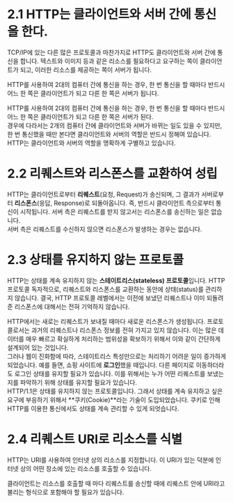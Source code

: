 # 2.1 HTTP는 클라이언트와 서버 간에 통신을 한다.

TCP/IP에 있는 다른 많은 프로토콜과 마찬가지로 HTTP도 클라이언트와 서버 간에 통신을 합니다. 텍스트와 이미지 등과 같은 리소스를 필요하다고 요구하는 쪽이 클라이언트가 되고, 이러한 리소스를 제공하는 쪽이 서버가 됩니다.

HTTP를 사용하여 2대의 컴퓨터 간에 통신을 하는 경우, 한 번 통신을 할 때마다 반드시 어느 한 쪽은 클라이언트가 되고 다른 한 쪽은 서버가 됩니다.

HTTP를 사용하여 2대의 컴퓨터 간에 통신을 하는 경우, 한 번 통신을 할 때마다 반드시 어느 한 쪽은 클라이언트가 되고 다른 한 쪽은 서버가 된다.  
경우에 다라서는 2개의 컴퓨터 간에 클라이언트와 서버가 바뀌는 일도 있을 수 있지만, 한 번 통신했을 때만 본다면 클라이언트와 서버의 역할은 반드시 정해여 있습니다. HTTP는 클라이언트와 서버의 역할을 명확하게 구별하고 있습니다.

# 2.2 리퀘스트와 리스폰스를 교환하여 성립

HTTP는 클라이언트로부터 **리퀘스트**(요청, Request)가 송신되며, 그 결과가 서버로부터 **리스폰스**(응답, Response)로 되돌아옵니다. 즉, 반드시 클라이언트 측으로부터 통신이 시작됩니다. 서버 측은 리퀘스트를 받지 않고서는 리스폰스를 송신하는 일은 없습니다.  
서버 측은 리퀘스트를 수신하지 않으면 리스폰스가 발생하는 경우는 없습니다.

# 2.3 상태를 유지하지 않는 프로토콜

HTTP는 상태를 계속 유지하지 않는 **스테이트리스(stateless) 프로토콜**입니다. HTTP 프로토콜 독자적으로, 리퀘스트와 리스폰스를 교환하는 동안에 상태(status)를 관리하지 않습니다. 결국, HTTP 프로토콜 레벨에서는 이전에 보냈던 리퀘스트나 이미 되돌려준 리스폰스에 대해서는 전혀 기억하지 않습니다.

HTTP에서는 새로는 리퀘스트가 보내질 때마다 새로운 리스폰스가 생성됩니다. 프로토콜로서는 과거의 리퀘스트나 리스폰스 정보를 전혀 가지고 있지 않습니다. 이는 많은 데이터를 매우 빠르고 확실하게 처리하는 범위성을 확보하기 위해서 이와 같이 간단하게 설계되어 있는 것입니다.  
그러나 웹이 진화함에 따라, 스테이트리스 특성만으로는 처리하기 어려운 일이 증가하게 되었습니다. 예를 들면, 쇼핑 사이트에 **로그인**했을 때입니다. 다른 페이지로 이동하더라도 로그인 상태를 유지할 필요가 있습니다. 이를 위해서는 누가 어떤 리퀘스트를 보냈는지를 파악하기 위해 상태를 유지할 필요가 있습니다.  
HTTP/1.1은 상태를 유지하지 않는 프로토콜입니다. 그래서 상태를 계속 유지하고 싶은 요구에 부응하기 위해서 **쿠키(Cookie)**라는 기술이 도입되었습니다. 쿠키로 인해 HTTP를 이용한 통신에서도 상태를 계속 관리할 수 있게 되엇습니다.

# 2.4 리퀘스트 URI로 리소스를 식별

HTTP는 URI를 사용하여 인터넷 상의 리소스를 지정합니다. 이 URI가 있는 덕분에 인터넷 상의 어떤 장소에 있는 리소스를 호출할 수 있습니다.

클라이언트는 리소스를 호출할 때 마다 리퀘스트를 송신할 때에 리퀘스트 안에 URI라고 불리는 형식으로 포함해야 할 필요가 있습니다.
